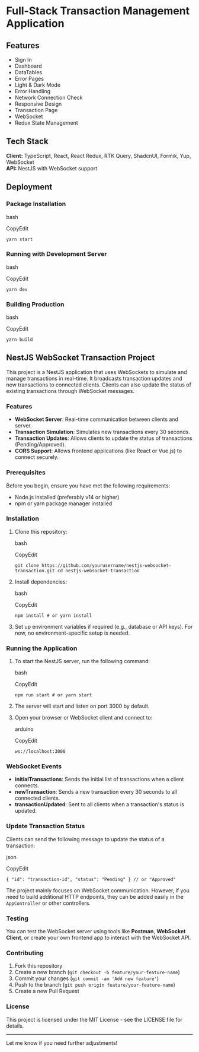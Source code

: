 # Full-Stack Transaction Management Application

## Features

- Sign In
- Dashboard
- DataTables
- Error Pages
- Light & Dark Mode
- Error Handling
- Network Connection Check
- Responsive Design
- Transaction Page
- WebSocket
- Redux State Management

## Tech Stack

**Client:** TypeScript, React, React Redux, RTK Query, ShadcnUI, Formik, Yup, WebSocket  
**API:** NestJS with WebSocket support

## Deployment

### Package Installation

bash

CopyEdit

`yarn start`

### Running with Development Server

bash

CopyEdit

`yarn dev`

### Building Production

bash

CopyEdit

`yarn build`

## NestJS WebSocket Transaction Project

This project is a NestJS application that uses WebSockets to simulate and manage transactions in real-time. It broadcasts transaction updates and new transactions to connected clients. Clients can also update the status of existing transactions through WebSocket messages.

### Features

- **WebSocket Server**: Real-time communication between clients and server.
- **Transaction Simulation**: Simulates new transactions every 30 seconds.
- **Transaction Updates**: Allows clients to update the status of transactions (Pending/Approved).
- **CORS Support**: Allows frontend applications (like React or Vue.js) to connect securely.

### Prerequisites

Before you begin, ensure you have met the following requirements:

- Node.js installed (preferably v14 or higher)
- npm or yarn package manager installed

### Installation

1.  Clone this repository:

    bash

    CopyEdit

    `git clone https://github.com/yourusername/nestjs-websocket-transaction.git cd nestjs-websocket-transaction`

2.  Install dependencies:

    bash

    CopyEdit

    `npm install # or yarn install`

3.  Set up environment variables if required (e.g., database or API keys). For now, no environment-specific setup is needed.

### Running the Application

1.  To start the NestJS server, run the following command:

    bash

    CopyEdit

    `npm run start # or yarn start`

2.  The server will start and listen on port 3000 by default.
3.  Open your browser or WebSocket client and connect to:

    arduino

    CopyEdit

    `ws://localhost:3000`

### WebSocket Events

- **initialTransactions**: Sends the initial list of transactions when a client connects.
- **newTransaction**: Sends a new transaction every 30 seconds to all connected clients.
- **transactionUpdated**: Sent to all clients when a transaction's status is updated.

### Update Transaction Status

Clients can send the following message to update the status of a transaction:

json

CopyEdit

`{ "id": "transaction-id", "status": "Pending" } // or "Approved"`

The project mainly focuses on WebSocket communication. However, if you need to build additional HTTP endpoints, they can be added easily in the `AppController` or other controllers.

### Testing

You can test the WebSocket server using tools like **Postman**, **WebSocket Client**, or create your own frontend app to interact with the WebSocket API.

### Contributing

1.  Fork this repository
2.  Create a new branch (`git checkout -b feature/your-feature-name`)
3.  Commit your changes (`git commit -am 'Add new feature'`)
4.  Push to the branch (`git push origin feature/your-feature-name`)
5.  Create a new Pull Request

### License

This project is licensed under the MIT License - see the LICENSE file for details.

---

Let me know if you need further adjustments!
